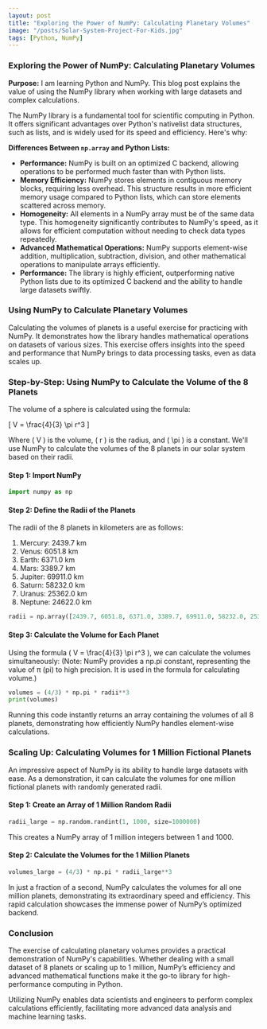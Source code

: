 ```yaml
---
layout: post
title: "Exploring the Power of NumPy: Calculating Planetary Volumes"
image: "/posts/Solar-System-Project-For-Kids.jpg"
tags: [Python, NumPy]
---
```


### **Exploring the Power of NumPy: Calculating Planetary Volumes**

**Purpose:** I am learning Python and NumPy. This blog post explains the value of using the NumPy library when working with large datasets and complex calculations.

The NumPy library is a fundamental tool for scientific computing in Python. It offers significant advantages over Python's nativelist data structures, such as lists, and is widely used for its speed and efficiency. Here's why:

**Differences Between `np.array` and Python Lists:**

   - **Performance:** NumPy is built on an optimized C backend, allowing operations to be performed much faster than with Python lists.
   - **Memory Efficiency:** NumPy stores elements in contiguous memory blocks, requiring less overhead. This structure results in more efficient memory usage compared to Python lists, which can store elements scattered across memory.
   - **Homogeneity:** All elements in a NumPy array must be of the same data type. This homogeneity significantly contributes to NumPy's speed, as it allows for efficient computation without needing to check data types repeatedly.
   - **Advanced Mathematical Operations:** NumPy supports element-wise addition, multiplication, subtraction, division, and other mathematical operations to manipulate arrays efficiently.
   - **Performance:** The library is highly efficient, outperforming native Python lists due to its optimized C backend and the ability to handle large datasets swiftly.

### **Using NumPy to Calculate Planetary Volumes**

Calculating the volumes of planets is a useful exercise for practicing with NumPy. It demonstrates how the library handles mathematical operations on datasets of various sizes. This exercise offers insights into the speed and performance that NumPy brings to data processing tasks, even as data scales up.

### **Step-by-Step: Using NumPy to Calculate the Volume of the 8 Planets**

The volume of a sphere is calculated using the formula:

\[
V = \frac{4}{3} \pi r^3
\]

Where \( V \) is the volume, \( r \) is the radius, and \( \pi \) is a constant. We'll use NumPy to calculate the volumes of the 8 planets in our solar system based on their radii.

#### **Step 1: Import NumPy**

```python
import numpy as np
```

#### **Step 2: Define the Radii of the Planets**

The radii of the 8 planets in kilometers are as follows:

1. Mercury: 2439.7 km
2. Venus: 6051.8 km
3. Earth: 6371.0 km
4. Mars: 3389.7 km
5. Jupiter: 69911.0 km
6. Saturn: 58232.0 km
7. Uranus: 25362.0 km
8. Neptune: 24622.0 km

```python
radii = np.array([2439.7, 6051.8, 6371.0, 3389.7, 69911.0, 58232.0, 25362.0, 24622.0])
```

#### **Step 3: Calculate the Volume for Each Planet**

Using the formula \( V = \frac{4}{3} \pi r^3 \), we can calculate the volumes simultaneously:
(Note: NumPy provides a np.pi constant, representing the value of π (pi) to high precision. It is used in the formula for calculating volume.) 

```python
volumes = (4/3) * np.pi * radii**3
print(volumes)
```

Running this code instantly returns an array containing the volumes of all 8 planets, demonstrating how efficiently NumPy handles element-wise calculations.

### **Scaling Up: Calculating Volumes for 1 Million Fictional Planets**

An impressive aspect of NumPy is its ability to handle large datasets with ease. As a demonstration, it can calculate the volumes for one million fictional planets with randomly generated radii.

#### **Step 1: Create an Array of 1 Million Random Radii**

```python
radii_large = np.random.randint(1, 1000, size=1000000)
```

This creates a NumPy array of 1 million integers between 1 and 1000.

#### **Step 2: Calculate the Volumes for the 1 Million Planets**

```python
volumes_large = (4/3) * np.pi * radii_large**3
```

In just a fraction of a second, NumPy calculates the volumes for all one million planets, demonstrating its extraordinary speed and efficiency. This rapid calculation showcases the immense power of NumPy’s optimized backend.

### **Conclusion**

The exercise of calculating planetary volumes provides a practical demonstration of NumPy's capabilities. Whether dealing with a small dataset of 8 planets or scaling up to 1 million, NumPy’s efficiency and advanced mathematical functions make it the go-to library for high-performance computing in Python.

Utilizing NumPy enables data scientists and engineers to perform complex calculations efficiently, facilitating more advanced data analysis and machine learning tasks.
